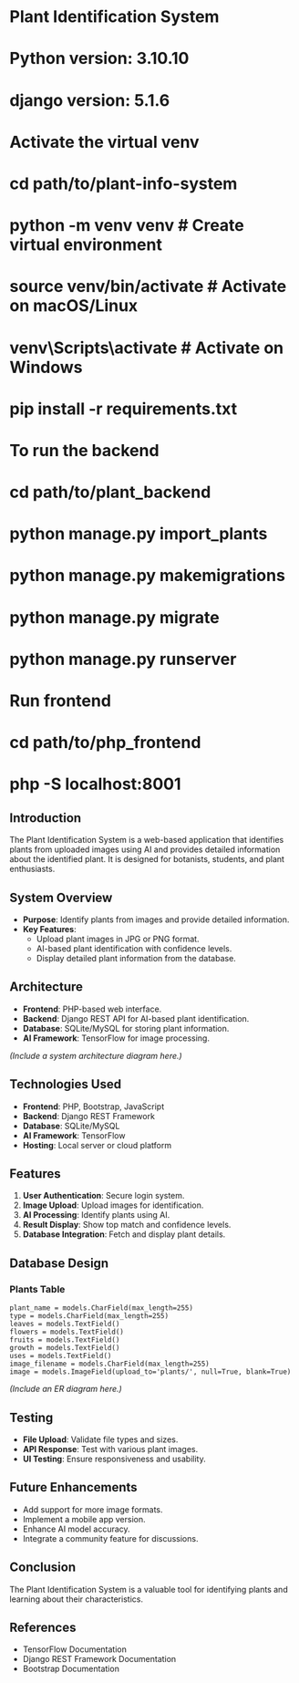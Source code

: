 # **Plant Identification System**

# Python version: 3.10.10

# django version: 5.1.6

# Activate the virtual venv

# cd path/to/plant-info-system

# python -m venv venv # Create virtual environment

# source venv/bin/activate # Activate on macOS/Linux

# venv\Scripts\activate # Activate on Windows

# pip install -r requirements.txt

# To run the backend

# cd path/to/plant_backend

# python manage.py import_plants

# python manage.py makemigrations

# python manage.py migrate

# python manage.py runserver

# Run frontend

# cd path/to/php_frontend

# php -S localhost:8001

## **Introduction**

The Plant Identification System is a web-based application that identifies plants from uploaded images using AI and provides detailed information about the identified plant. It is designed for botanists, students, and plant enthusiasts.

## **System Overview**

- **Purpose**: Identify plants from images and provide detailed information.
- **Key Features**:
  - Upload plant images in JPG or PNG format.
  - AI-based plant identification with confidence levels.
  - Display detailed plant information from the database.

## **Architecture**

- **Frontend**: PHP-based web interface.
- **Backend**: Django REST API for AI-based plant identification.
- **Database**: SQLite/MySQL for storing plant information.
- **AI Framework**: TensorFlow for image processing.

_(Include a system architecture diagram here.)_

## **Technologies Used**

- **Frontend**: PHP, Bootstrap, JavaScript
- **Backend**: Django REST Framework
- **Database**: SQLite/MySQL
- **AI Framework**: TensorFlow
- **Hosting**: Local server or cloud platform

## **Features**

1. **User Authentication**: Secure login system.
2. **Image Upload**: Upload images for identification.
3. **AI Processing**: Identify plants using AI.
4. **Result Display**: Show top match and confidence levels.
5. **Database Integration**: Fetch and display plant details.

## **Database Design**

### **Plants Table**

    plant_name = models.CharField(max_length=255)
    type = models.CharField(max_length=255)
    leaves = models.TextField()
    flowers = models.TextField()
    fruits = models.TextField()
    growth = models.TextField()
    uses = models.TextField()
    image_filename = models.CharField(max_length=255)
    image = models.ImageField(upload_to='plants/', null=True, blank=True)

_(Include an ER diagram here.)_

## **Testing**

- **File Upload**: Validate file types and sizes.
- **API Response**: Test with various plant images.
- **UI Testing**: Ensure responsiveness and usability.

## **Future Enhancements**

- Add support for more image formats.
- Implement a mobile app version.
- Enhance AI model accuracy.
- Integrate a community feature for discussions.

## **Conclusion**

The Plant Identification System is a valuable tool for identifying plants and learning about their characteristics.

## **References**

- TensorFlow Documentation
- Django REST Framework Documentation
- Bootstrap Documentation

